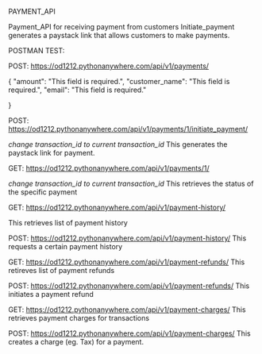 PAYMENT_API

Payment_API for receiving payment from customers
Initiate_payment generates a paystack link that allows customers to make payments.


POSTMAN TEST:

POST: https://od1212.pythonanywhere.com/api/v1/payments/

{
    "amount": "This field is required.",
    "customer_name": "This field is required.",
    "email": "This field is required."

}

POST: https://od1212.pythonanywhere.com/api/v1/payments/1/initiate_payment/

*change transaction_id to current transaction_id*
This generates the paystack link for payment.


GET: https://od1212.pythonanywhere.com/api/v1/payments/1/

*change transaction_id to current transaction_id*
This retrieves the status of the specific payment


GET: https://od1212.pythonanywhere.com/api/v1/payment-history/

This retrieves list of payment history


POST: https://od1212.pythonanywhere.com/api/v1/payment-history/
This requests a certain payment history

GET: https://od1212.pythonanywhere.com/api/v1/payment-refunds/
This retireves list of payment refunds


POST: https://od1212.pythonanywhere.com/api/v1/payment-refunds/
This initiates a payment refund

GET: https://od1212.pythonanywhere.com/api/v1/payment-charges/
This retrieves payment charges for transactions


POST: https://od1212.pythonanywhere.com/api/v1/payment-charges/
This creates a charge (eg. Tax) for a payment.




